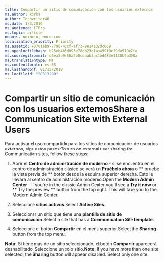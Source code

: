 ```yaml
---
title: Compartir un sitio de comunicación con los usuarios externos
ms.author: kirks
author: Techwriter40
ms.date: 1/3/2019
ms.audience: ITPro
ms.topic: article
ROBOTS: NOINDEX, NOFOLLOW
localization_priority: Priority
ms.assetid: e0701ab9-7798-42cf-af73-9e14132dc669
ms.openlocfilehash: b25eb4b5d093e78db23dfab499f0cf9da519e7fa
ms.sourcegitcommit: d6ea5e9458a2b8ceaab3ac4bd483e1130b9a398a
ms.translationtype: MT
ms.contentlocale: es-ES
ms.lasthandoff: 01/15/2019
ms.locfileid: "28313299"
---
```

# <a name="share-a-communication-site-with-external-users"></a><span data-ttu-id="533e0-102">Compartir un sitio de comunicación con los usuarios externos</span><span class="sxs-lookup"><span data-stu-id="533e0-102">Share a Communication Site with External Users</span></span>

<span data-ttu-id="533e0-103">Para activar el uso compartido para los sitios de comunicación de usuarios externos, siga estos pasos:</span><span class="sxs-lookup"><span data-stu-id="533e0-103">To turn on external user sharing for Communication sites, follow these steps:</span></span> 
  
1. <span data-ttu-id="533e0-p101">Abrir el **Centro de administración de moderno** - si se encuentra en el centro de administración clásico se verá un **Pruébelo ahora** o \*\* pruebe la vista previa de \*\* botón desde la esquina superior derecha. Esto le llevará al centro de administración moderno.</span><span class="sxs-lookup"><span data-stu-id="533e0-p101">Open the **Modern Admin Center** - If you're in the classic Admin Center you'll see a **Try it now** or \*\* Try the preview \*\* button from the top right. This will take you to the Modern Admin Center.</span></span> 
  
2. <span data-ttu-id="533e0-106">Seleccione **sitios activos.**</span><span class="sxs-lookup"><span data-stu-id="533e0-106">Select **Active Sites.**</span></span>
  
3. <span data-ttu-id="533e0-107">Seleccionar un sitio que tiene una **plantilla de sitio de comunicación**.</span><span class="sxs-lookup"><span data-stu-id="533e0-107">Select a site that has a **Communication Site template**.</span></span> 
  
4. <span data-ttu-id="533e0-108">Seleccione el botón **Compartir** en el menú superior.</span><span class="sxs-lookup"><span data-stu-id="533e0-108">Select the **Sharing** button from the top menu.</span></span> 
  
 <span data-ttu-id="533e0-p102">**Nota:** Si tiene más de un sitio seleccionado, el botón **Compartir** aparecerá deshabilitado. Seleccione un solo sitio.</span><span class="sxs-lookup"><span data-stu-id="533e0-p102">**Note:** If you have more than one site selected, the **Sharing** button will appear disabled. Select only one site.</span></span> 
  

